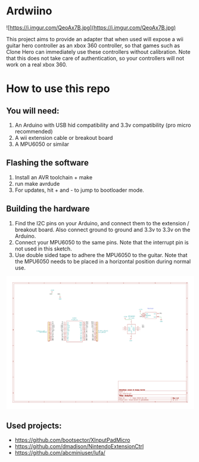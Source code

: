 # Ardwiino
![https://i.imgur.com/QeoAx7B.jpg](https://i.imgur.com/QeoAx7B.jpg)

This project aims to provide an adapter that when used will expose a wii guitar hero controller as an xbox 360 controller, so that games such as Clone Hero can immediately use these controllers without calibration. Note that this does not take care of authentication, so your controllers will not work on a real xbox 360.

# How to use this repo
## You will need:
1. An Arduino with USB hid compatibility and 3.3v compatibility (pro micro recommended)
2. A wii extension cable or breakout board
3. A MPU6050 or similar

## Flashing the software
1. Install an AVR toolchain + make
2. run make avrdude
3. For updates, hit + and - to jump to bootloader mode.

## Building the hardware
1. Find the I2C pins on your Arduino, and connect them to the extension / breakout board. Also connect ground to ground and 3.3v to 3.3v on the Arduino.
2. Connect your MPU6050 to the same pins. Note that the interrupt pin is not used in this sketch.
3. Use double sided tape to adhere the MPU6050 to the guitar. Note that the MPU6050 needs to be placed in a horizontal position during normal use.

![pcb/ardwiino_schematic.png](pcb/ardwiino_schematic.png)


## Used projects:
* https://github.com/bootsector/XInputPadMicro
* https://github.com/dmadison/NintendoExtensionCtrl
* https://github.com/abcminiuser/lufa/
